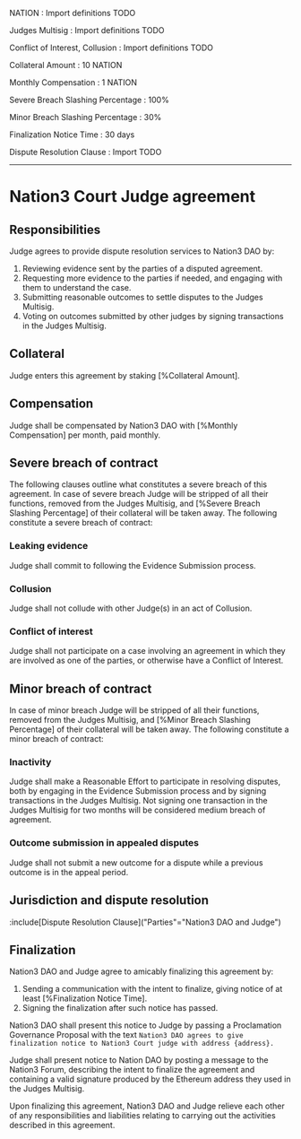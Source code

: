 NATION
: Import definitions TODO

Judges Multisig
: Import definitions TODO

Conflict of Interest, Collusion
: Import definitions TODO

Collateral Amount
: 10 NATION

Monthly Compensation
: 1 NATION

Severe Breach Slashing Percentage
: 100%

Minor Breach Slashing Percentage
: 30%

Finalization Notice Time
: 30 days

Dispute Resolution Clause
: Import TODO

---

# Nation3 Court Judge agreement

## Responsibilities

Judge agrees to provide dispute resolution services to Nation3 DAO by:
1. Reviewing evidence sent by the parties of a disputed agreement.
2. Requesting more evidence to the parties if needed, and engaging with them to understand the case.
3. Submitting reasonable outcomes to settle disputes to the Judges Multisig.
4. Voting on outcomes submitted by other judges by signing transactions in the Judges Multisig.

## Collateral

Judge enters this agreement by staking [%Collateral Amount].

## Compensation

Judge shall be compensated by Nation3 DAO with [%Monthly Compensation] per month, paid monthly.

## Severe breach of contract

The following clauses outline what constitutes a severe breach of this agreement. In case of severe breach Judge will be stripped of all their functions, removed from the Judges Multisig, and [%Severe Breach Slashing Percentage] of their collateral will be taken away. The following constitute a severe breach of contract:

### Leaking evidence

Judge shall commit to following the Evidence Submission process.

### Collusion

Judge shall not collude with other Judge(s) in an act of Collusion.

### Conflict of interest

Judge shall not participate on a case involving an agreement in which they are involved as one of the parties, or otherwise have a Conflict of Interest.

## Minor breach of contract

In case of minor breach Judge will be stripped of all their functions, removed from the Judges Multisig, and [%Minor Breach Slashing Percentage] of their collateral will be taken away. The following constitute a minor breach of contract:

### Inactivity

Judge shall make a Reasonable Effort to participate in resolving disputes, both by engaging in the Evidence Submission process and by signing transactions in the Judges Multisig. Not signing one transaction in the Judges Multisig for two months will be considered medium breach of agreement. 

### Outcome submission in appealed disputes

Judge shall not submit a new outcome for a dispute while a previous outcome is in the appeal period.

## Jurisdiction and dispute resolution

:include[Dispute Resolution Clause]("Parties"="Nation3 DAO and Judge")

## Finalization

Nation3 DAO and Judge agree to amicably finalizing this agreement by:
1. Sending a communication with the intent to finalize, giving notice of at least [%Finalization Notice Time].
2. Signing the finalization after such notice has passed.

Nation3 DAO shall present this notice to Judge by passing a Proclamation Governance Proposal with the text `Nation3 DAO agrees to give finalization notice to Nation3 Court judge with address {address}.`

Judge shall present notice to Nation DAO by posting a message to the Nation3 Forum, describing the intent to finalize the agreement and containing a valid signature produced by the Ethereum address they used in the Judges Multisig.

Upon finalizing this agreement, Nation3 DAO and Judge relieve each other of any responsibilities and liabilities relating to carrying out the activities described in this agreement.

